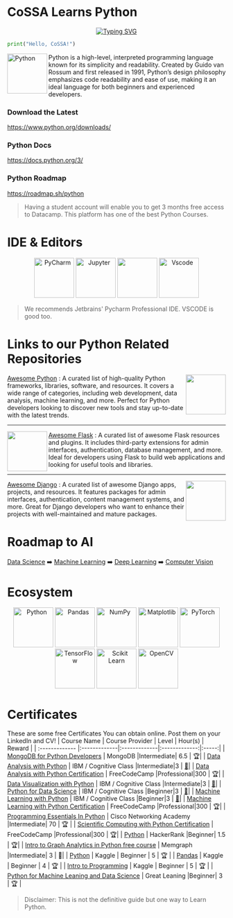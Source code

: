 # CoSSA Learns Python

<p align="center">
  <a href="https://git.io/typing-svg">
    <img src="https://readme-typing-svg.herokuapp.com?font=Fira+Code&size=26&duration=3000&pause=700&color=abd202&center=true&vCenter=true&random=false&width=600&lines=CoSSA;Learns;Python;🐍" alt="Typing SVG" />
  </a>
</p>

```Python
print("Hello, CoSSA!")
```

<img src="https://cdn.jsdelivr.net/gh/devicons/devicon@latest/icons/python/python-original-wordmark.svg" height="92" width="92" alt="Python"  align="left"/>
Python is a high-level, interpreted programming language known for its simplicity and readability. Created by Guido van Rossum and first released in 1991, Python’s design philosophy emphasizes code readability and ease of use, making it an ideal language for both beginners and experienced developers.


### Download the Latest
https://www.python.org/downloads/

### Python Docs
https://docs.python.org/3/

### Python Roadmap
https://roadmap.sh/python


> Having a student account will enable you to get 3 months free access to Datacamp. This platform has one of the best Python Courses.

# IDE & Editors
<div align="center">
<img src="https://cdn.jsdelivr.net/gh/devicons/devicon@latest/icons/pycharm/pycharm-original.svg" height="92" width="92" alt="PyCharm"/>
<img src="https://cdn.jsdelivr.net/gh/devicons/devicon@latest/icons/jupyter/jupyter-original-wordmark.svg" width="92" alt="Jupyter"/>  
<img src="https://cdn.jsdelivr.net/gh/devicons/devicon@latest/icons/anaconda/anaconda-original-wordmark.svg" height="92" width="92"/>
<img src="https://cdn.jsdelivr.net/gh/devicons/devicon@latest/icons/vscode/vscode-original-wordmark.svg" height="92" width="92" alt="Vscode"/>
</div>

> We recommends Jetbrains' Pycharm Professional IDE. VSCODE is good too. 

# Links to our Python Related Repositories

<img src="https://cdn.jsdelivr.net/gh/devicons/devicon@latest/icons/python/python-original-wordmark.svg" align="right" height="92" width="92"/>
<a href="https://github.com/COSSAVVU/awesome-python">Awesome Python</a> : A curated list of high-quality Python frameworks, libraries, software, and resources. It covers a wide range of categories, including web development, data analysis, machine learning, and more. Perfect for Python developers looking to discover new tools and stay up-to-date with the latest trends.

---

<img src="https://cdn.jsdelivr.net/gh/devicons/devicon@latest/icons/flask/flask-original-wordmark.svg" align="left" height="92" width="92"/>
<a href="https://github.com/COSSAVVU/awesome-flask">Awesome Flask</a> : A curated list of awesome Flask resources and plugins. It includes third-party extensions for admin interfaces, authentication, database management, and more. Ideal for developers using Flask to build web applications and looking for useful tools and libraries.

---

<img src="https://cdn.jsdelivr.net/gh/devicons/devicon@latest/icons/django/django-plain-wordmark.svg" align="right" height="92" width="92"/>
<a href="https://github.com/COSSAVVU/awesome-django">Awesome Django</a> : A curated list of awesome Django apps, projects, and resources. It features packages for admin interfaces, authentication, content management systems, and more. Great for Django developers who want to enhance their projects with well-maintained and mature packages.

# Roadmap to AI

[Data Science](https://github.com/COSSAVVU/awesome-datascience/tree/live) ➡️ [Machine Learning](https://github.com/COSSAVVU/awesome-machine-learning) ➡️ [Deep Learning](https://github.com/COSSAVVU/awesome-deep-learning) ➡️ [Computer Vision](https://github.com/COSSAVVU/awesome-computer-vision)

# Ecosystem
<div align="center">
<img src="https://cdn.jsdelivr.net/gh/devicons/devicon@latest/icons/python/python-original-wordmark.svg" height="92" width="92" alt="Python"/>
            <img src="https://cdn.jsdelivr.net/gh/devicons/devicon@latest/icons/pandas/pandas-original-wordmark.svg" height="92" width="92" alt="Pandas"/>  
            <img src="https://cdn.jsdelivr.net/gh/devicons/devicon@latest/icons/numpy/numpy-original-wordmark.svg" height="92" width="92" alt="NumPy"/>
            <img src="https://cdn.jsdelivr.net/gh/devicons/devicon@latest/icons/matplotlib/matplotlib-original.svg" height="92" width="92"alt="Matplotlib"/>
            <img src="https://cdn.jsdelivr.net/gh/devicons/devicon@latest/icons/pytorch/pytorch-original-wordmark.svg" height="92" width="92" alt="PyTorch"/>
            <img src="https://cdn.jsdelivr.net/gh/devicons/devicon@latest/icons/tensorflow/tensorflow-original-wordmark.svg" height="92" width="92" alt="TensorFlow"/>
            <img src="https://cdn.jsdelivr.net/gh/devicons/devicon@latest/icons/scikitlearn/scikitlearn-original.svg" height="92" width="92" alt="Scikit Learn"/>
            <img src="https://cdn.jsdelivr.net/gh/devicons/devicon@latest/icons/opencv/opencv-original-wordmark.svg" height="92" width="92" alt="OpenCV"/>
</div>

# Certificates
These are some free Certificates You can obtain online. Post them on your LinkedIn and CV!
| Course Name | Course Provider | Level | Hour(s) | Reward |
| :------------- |:-------------|:-------------|:-------------:|:-----:|
| [MongoDB for Python Developers](https://university.mongodb.com/courses/M220P/about) | MongoDB |Intermediate| 6.5 | 🏆|
| [Data Analysis with Python](https://cognitiveclass.ai/courses/data-analysis-python) | IBM / Cognitive Class |Intermediate|3 | [🏅](https://www.youracclaim.com/org/ibm/badge/data-analysis-using-python)|
| [Data Analysis with Python Certification](https://www.freecodecamp.org/learn/data-analysis-with-python/) | FreeCodeCamp |Professional|300 | 🏆|
| [Data Visualization with Python](https://cognitiveclass.ai/courses/data-visualization-with-python) | IBM / Cognitive Class |Intermediate|3 | [🏅](https://www.youracclaim.com/org/ibm/badge/data-visualization-using-python)|
| [Python for Data Science](https://cognitiveclass.ai/courses/python-for-data-science) | IBM / Cognitive Class |Beginner|3 | [🏅](https://www.youracclaim.com/org/ibm/badge/python-for-data-science)|
| [Machine Learning with Python](https://cognitiveclass.ai/courses/machine-learning-with-python/) | IBM / Cognitive Class |Beginner|3 | [🏅](https://www.youracclaim.com/org/ibm/badge/machine-learning-with-python-level-1)|
| [Machine Learning with Python Certification](https://www.freecodecamp.org/learn/machine-learning-with-python/) | FreeCodeCamp |Professional|300 | 🏆|
| [Programming Essentials In Python](https://www.netacad.com/courses/programming/pcap-programming-essentials-python) | Cisco Networking Academy |Intermediate| 70 | 🏆 |
| [Scientific Computing with Python Certification](https://www.freecodecamp.org/learn/scientific-computing-with-python/) | FreeCodeCamp |Professional|300 | 🏆|
| [Python](https://www.hackerrank.com/skills-verification/python_basic) | HackerRank |Beginner| 1.5 | 🏆|
| [Intro to Graph Analytics in Python free course](https://memgraph.com/blog/learn-graph-analytics-with-python) | Memgraph |Intermediate| 3 | 🏅|
| [Python](https://www.kaggle.com/learn/python)                                        | Kaggle          | Beginner      | 5     | 🏆     |
| [Pandas](https://www.kaggle.com/learn/pandas)                                      | Kaggle          | Beginner      | 4     | 🏆     |
| [Intro to Programming](https://www.kaggle.com/learn/intro-to-programming)           | Kaggle          | Beginner      | 5     | 🏆     |
| [Python for Machine Leaning and Data Science](https://www.mygreatlearning.com/academy/learn-for-free/courses/python-for-machine-learning-and-data-science) | Great Leaning |Beginner| 3 | 🏆 |



> Disclaimer: This is not the definitive guide but one way to Learn Python.
